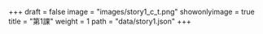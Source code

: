 +++
draft = false 
image = "images/story1_c_t.png" 
showonlyimage = true 
title = "第1課" 
weight = 1 
path = "data/story1.json" 
+++
